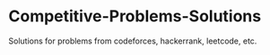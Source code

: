 # Competitive-Problems-Solutions
Solutions for problems from codeforces, hackerrank, leetcode, etc.
